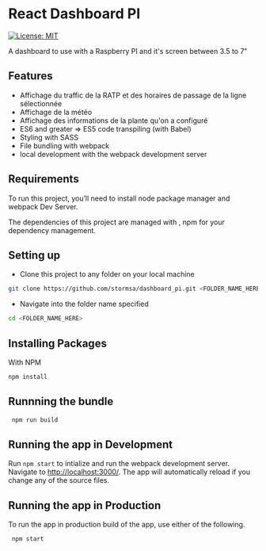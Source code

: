 # React Dashboard PI
[![License: MIT](https://img.shields.io/badge/License-MIT-brightgreen.svg)](https://opensource.org/licenses/MIT) 

A dashboard to use with a Raspberry PI and it's screen between 3.5 to 7"

## Features
+ Affichage du traffic de la RATP et des horaires de passage de la ligne sélectionnée
+ Affichage de la météo
+ Affichage des informations de la plante qu'on a configuré
+ ES6 and greater => ES5 code transpiling (with Babel)
+ Styling with SASS
+ File bundling with webpack
+ local development with the webpack development server

## Requirements
To run this project, you’ll need to install node package manager and webpack Dev Server.

The dependencies of this project are managed with , npm for your dependency management.

## Setting up
+ Clone this project to any folder on your local machine
```bash
git clone https://github.com/stormsa/dashboard_pi.git <FOLDER_NAME_HERE>
```
+ Navigate into the folder name specified
```bash
cd <FOLDER_NAME_HERE>
```

## Installing Packages

With NPM
```bash 
npm install
```

## Runnning the bundle

```bash
 npm run build
```
## Running the app in Development

Run `npm start` to intialize and run the webpack development server. Navigate to [http://localhost:3000/](http://localhost:3000). The app will automatically reload if you change any of the source files.

## Running the app in Production

To run the app in production build of the app, use either of the following.

```bash
 npm start
```